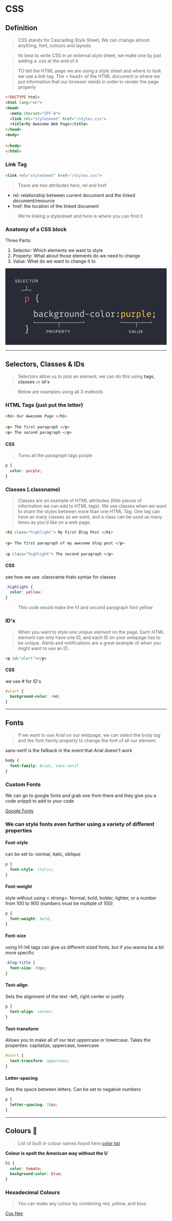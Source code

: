 # CSS
## Definition
> CSS stands for Cascading Style Sheet, We can change almost anything, font, colours and layouts

> Its best to write CSS in an external style sheet, we make one by just adding a .css at the end of it

> TO tell the HTML page we are using a style sheet and where to look we use a link tag. The < head> of the HTML document is where we put information that our browser needs in order to render the page properly

```html
<!DOCTYPE html>
<html lang="en">
<head>
  <meta charset="UTF-8">
  <link rel="stylesheet" href="/styles.css">
  <title>My Awesome Web Page</title>
</head>
<body>

</body>
</html>
```

### Link Tag

```html
<link rel="stylesheet" href="/styles.css">
```
> There are two attributes here, rel and href
* rel: relationship between current document and the linked document/resource
* href: the location of the linked document

> We're linking a stylesheet and here is where you can find it

### Anatomy of a CSS block

Three Parts:

1. Selector: Which elements we want to style 
2. Property: What about those elements do we need to change
3. Value: What do we want to change it to 

![alt text](https://github.com/ShivamP96/HTML-and-CSS-Essentials/blob/master/pictures/CSSstructure.png "CSS Structure")


---
## Selectors, Classes & IDs

> Selectors allow us to pick an element, we can do this using **tags**, **classes** or **id's**

> Below are examples using all 3 methods

### HTML Tags (just put the letter)

```html
<h1> Our Awesome Page </h1>

<p> The first paragraph </p>
<p> The second paragraph </p>
```
#### CSS
>Turns all the paragraph tags purple
```css
p {
  color: purple;
}
```

### Classes (.classname)
> Classes are an example of HTML attributes (little pieces of information we can add to HTML tags).
>  We use classes when we want to share the styles between more than one HTML Tag. One tag can have as many classes as we want, and a class can be used as many times as you'd like on a web page. 

```html
<h1 class="highlight"> My First Blog Post </h1>

<p> The first paragraph of my awesome blog post </p>

<p class="highlight"> The second paragraph </p>
```

#### CSS
see how we use .classname thats syntax for classes
```css
.highlight {
  color: yellow;
}
```

> This code would make the h1 and second paragraph font yellow

### ID's
> When you want to style one unqiue element on the page. Each HTML element can only have one ID, and each ID on your webpage has to be unique. Alerts and notifications are a great example of when you might want to use an ID. 

```HTML
<p id="alert"></p>
```

#### CSS
we use  # for ID's 
```css
#alert {
  background-color: red;
}
```
---

## Fonts
> If we want to use Arial on our webpage, we can select the body tag and the font-family property to change the font of all our element

sans-serif is the fallback in the event that Arial doesn't work

```css
body {
  font-family: Arial, sans-serif
}
```
### Custom Fonts 
We can go to google fonts and grab one from there and they give you a code snippit to add to your code

[Google Fonts](https://fonts.google.com/)



### We can style fonts even further using a variety of different properties


#### Font-style

can be set to: normal, italic, oblique

```css
p {
  font-style: italic;
}
```
#### Font-weight
style without using < strong>. Normal, bold, bolder, lighter, or a number from 100 to 900 (numbers must be multiple of 100)

```css
p {
  font-weight: bold;
}
```

#### Font-size 
using h1-h6 tags can give us different sized fonts, but if you wanna be a bit more specific

```css
.blog-title {
  font-size: 30px;
}
```

#### Text-align
Sets the alignment of the text -left, right center or justify

```css
p {
  text-align: center;
}
```

#### Text-transform
Allows you to make all of our text uppercase or lowercase. Takes the properties: capitalize, uppercase, lowercase

```css
#alert {
  text-transform: uppercase;
}
```

#### Letter-spacing
Sets the space between letters. Can be set to negative numbers

```css
p {
  letter-spacing: 10px;
}
```
---

## Colours 🌈

> List of built in colour names found here
[color list](https://www.w3schools.com/cssref/css_colors.asp)

**Colour is spelt the American way without the U**

```css
h1 {
  color: tomato;
  background-color: blue;
}
```
### Hexadecimal Colours

> You can make any colour by combining red, yellow, and blue. 

[Css Hex]()





